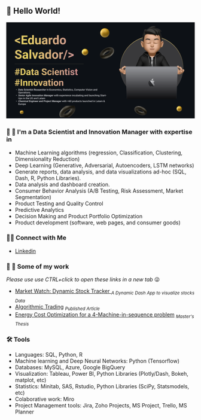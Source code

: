 ## 👾 Hello World!

![Personal Banner](https://github.com/Salvatore-Rocha/Salvatore-Rocha/blob/06b2b08d32ccca5bd52e034a45c29fa6d9ba0de4/Imgs/HeaderGTHB.png)

### 🔬 🔭 I'm a Data Scientist and Innovation Manager with expertise in 

- Machine Learning algorithms (regression, Classification, Clustering, Dimensionality Reduction)
- Deep Learning (Generative, Adversarial, Autoencoders, LSTM networks) 
- Generate reports, data analysis, and data visualizations ad-hoc (SQL, Dash, R, Python Libraries).
- Data analysis and dashboard creation.
- Consumer Behavior Analysis (A/B Testing, Risk Assessment, Market Segmentation)
- Product Testing and Quality Control
- Predictive Analytics
- Decision Making and Product Portfolio Optimization
- Product development (software, web pages, and consumer goods)

### 👋🏻 Connect with Me

- [Linkedin](https://www.linkedin.com/in/salvador-rocha/)

### 📝 📖 Some of my work

_Please use use CTRL+click to open these links in a new tab_ 😜
- [Market Watch: Dynamic Stock Tracker ](https://market-watch-a-dynamic-stock-tracker.onrender.com/) <sub> _A Dynamic Dash App to visualize stocks Data_ </sub>
- [Algorithmic Trading](https://publikationen.bibliothek.kit.edu/1000138284) <sub> _Published Article_ </sub>
- [Energy Cost Optimization for a 4-Machine-in-sequence problem](https://github.com/Salvatore-Rocha/Thesis-Heuristic-FSP/blob/dbf2717aee53562325237f2761a8f32c0bbedfc6/A%20Heuristic%20Approach%20to%20the%20Flow%20Shop%20Scheduling%20Problem%20with%20Time-Varying%20Electricity%20Prices.pdf) <sub> _Master's Thesis_ </sub> 

### 🛠️ Tools

- Languages: SQL, Python, R
- Machine learning and Deep Neural Networks: Python (Tensorflow)
- Databases: MySQL, Azure, Google BigQuery
- Visualization: Tableau, Power BI, Python Libraries (Plotly/Dash, Bokeh, matplot, etc)
- Statistics: Minitab, SAS, Rstudio, Python Libraries (SciPy, Statsmodels, etc)
- Colaborative work: Miro
- Project Management tools: Jira, Zoho Projects, MS Project, Trello, MS Planner  
